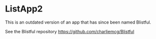 # ListApp2

This is an outdated version of an app that has since been named Blistful.

See the Blistful repository https://github.com/charliemcg/Blistful
